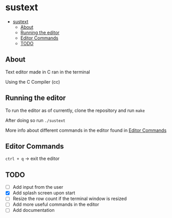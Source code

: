 # sustext

- [sustext](#sustext)
  - [About](#about)
  - [Running the editor](#running-the-editor)
  - [Editor Commands](#editor-commands)
  - [TODO](#todo)
  
## About

Text editor made in C ran in the terminal

Using the C Compiler (cc)

## Running the editor

To run the editor as of currently, clone the repository and run `make`

After doing so run `./sustext`

More info about different commands in the editor found in [Editor Commands](#editor-commands)

## Editor Commands

`ctrl + q` -> exit the editor

## TODO

- [ ] Add input from the user
- [X] Add splash screen upon start
- [ ] Resize the row count if the terminal window is resized
- [ ] Add more useful commands in the editor
- [ ] Add documentation
